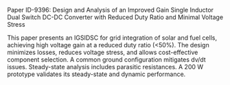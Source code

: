 Paper ID-9396: Design and Analysis of an Improved Gain Single Inductor Dual Switch DC-DC Converter with Reduced Duty Ratio and Minimal Voltage Stress

This paper presents an IGSIDSC for grid integration of solar and fuel cells, achieving high voltage gain at a reduced duty ratio (<50%). The design minimizes losses, reduces voltage stress, and allows cost-effective component selection. A common ground configuration mitigates dv/dt issues. Steady-state analysis includes parasitic resistances. A 200 W prototype validates its steady-state and dynamic performance.
